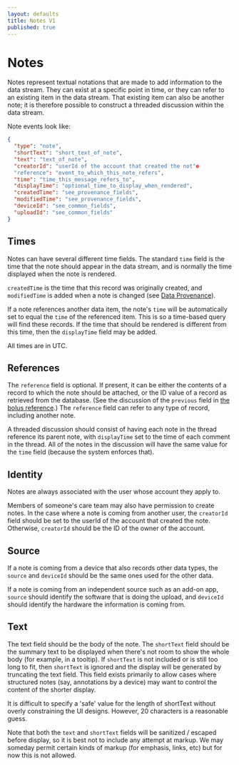 ```yaml
---
layout: defaults
title: Notes V1
published: true
---
```

# Notes

Notes represent textual notations that are made to add information to the data stream. They can exist at a specific point in time, or they can refer to an existing item in the data stream. That existing item can also be another note; it is therefore possible to construct a threaded discussion within the data stream.

Note events look like:

~~~json
{
  "type": "note",
  "shortText": "short_text_of_note",
  "text": "text_of_note",
  "creatorId": "userId of the account that created the not"e
  "reference": "event_to_which_this_note_refers",
  "time": "time_this_message_refers_to",
  "displayTime": "optional_time_to_display_when_rendered",
  "createdTime": "see_provenance_fields",
  "modifiedTime": "see_provenance_fields",
  "deviceId": "see_common_fields",
  "uploadId": "see_common_fields"
}
~~~

## Times

Notes can have several different time fields. The standard `time` field is the time
that the note should appear in the data stream, and is normally the time displayed
when the note is rendered.

`createdTime` is the time that this record was originally created, and `modifiedTime`
is added when a note is changed (see [Data Provenance](/data-provenance)).

If a note references another data item, the note's `time` will be automatically
set to equal the `time` of the referenced item. This is so a time-based query
will find these records. If the time that should be rendered is different from
this time, then the `displayTime` field may be added.

All times are in UTC.

## References

The `reference` field is optional. If present, it can be either the contents of
a record to which the note should be attached, or the ID value of a record as
retrieved from the database. (See the discussion of the `previous` field in [the
bolus reference](../bolus#normal).) The `reference` field can
refer to any type of record, including another note.

A threaded discussion should consist of having each note in the thread
reference its parent note, with `displayTime` set to the time of each comment in
the thread. All of the notes in the discussion will have the same value for the
`time` field (because the system enforces that).

## Identity

Notes are always associated with the user whose account they apply to.

Members of someone's care team may also have permission to create notes. In the
case where a note is coming from another user, the `creatorId` field should be
set to the userId of the account that created the note. Otherwise, `creatorId` should be the ID of the owner of the account.

## Source

If a note is coming from a device that also records other data types, the `source` and
`deviceId` should be the same ones used for the other data.

If a note is coming from an independent source such as an add-on app, `source` should
identify the software that is doing the upload, and `deviceId` should identify the hardware the information is coming from.

## Text

The text field should be the body of the note. The `shortText` field should be
the summary text to be displayed when there's not room to show the whole body
(for example, in a tooltip). If `shortText` is not included or is still too long
to fit, then `shortText` is ignored and the display will be generated by
truncating the text field. This field exists primarily to allow cases where
structured notes (say, annotations by a device) may want to control the content
of the shorter display.

It is difficult to specify a 'safe' value for the length of shortText without overly constraining the UI designs. However, 20 characters is a reasonable guess.

Note that both the `text` and `shortText` fields will be sanitized / escaped
before display, so it is best not to include any attempt at markup. We may
someday permit certain kinds of markup (for emphasis, links, etc) but for now
this is not allowed.
